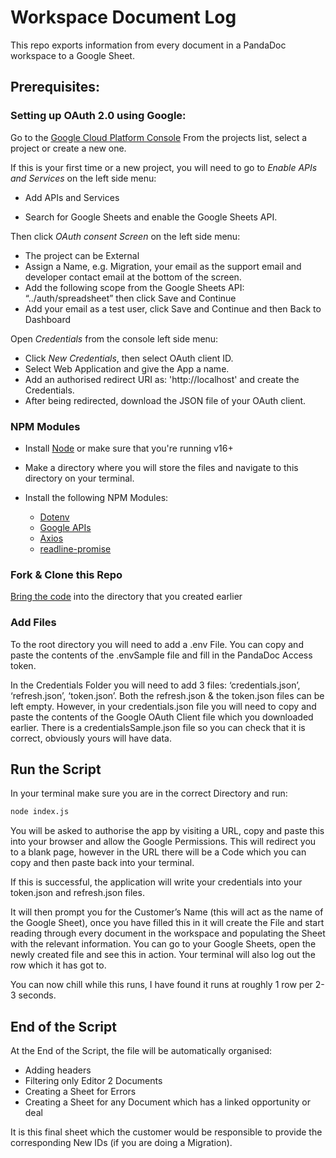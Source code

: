 # Workspace Document Log

This repo exports information from every document in a PandaDoc workspace to a Google Sheet.

## Prerequisites:

### Setting up OAuth 2.0 using Google:

Go to the [Google Cloud Platform Console](https://console.cloud.google.com/) From the projects list, select a project or create a new one.

If this is your first time or a new project, you will need to go to *Enable APIs and Services* on the left side menu:

- Add APIs and Services

- Search for Google Sheets and enable the Google Sheets API. 

Then click *OAuth consent Screen* on the left side menu:
- The project can be External 
- Assign a Name, e.g. Migration, your email as the support email and developer contact email at the bottom of the screen. 
- Add the following scope from the Google Sheets API: “../auth/spreadsheet” then click Save and Continue
- Add your email as a test user, click Save and Continue and then Back to Dashboard

Open *Credentials* from the console left side menu:

- Click *New Credentials*, then select OAuth client ID.
- Select Web Application and give the App a name.
- Add an authorised redirect URI as: 'http://localhost' and create the Credentials.
- After being redirected, download the JSON file of your OAuth client. 

### NPM Modules

- Install [Node](https://nodejs.org/en/) or make sure that you're running v16+
- Make a directory where you will store the files and navigate to this directory on your terminal. 
- Install the following NPM Modules:

  * [Dotenv](https://www.npmjs.com/package/dotenv)
  * [Google APIs](https://www.npmjs.com/package/googleapis)
  * [Axios](https://www.npmjs.com/package/axios)
  * [readline-promise](https://www.npmjs.com/package/readline-promise)

### Fork & Clone this Repo

[Bring the code](https://docs.github.com/en/get-started/quickstart/fork-a-repo) into the directory that you created earlier


### Add Files

To the root directory you will need to add a .env File. You can copy and paste the contents of the .envSample file and fill in the PandaDoc Access token.

In the Credentials Folder you will need to add 3 files: ‘credentials.json’, ‘refresh.json’, ‘token.json’. Both the refresh.json & the token.json files can be left empty. However, in your credentials.json file you will need to copy and paste the contents of the Google OAuth Client file which you downloaded earlier. There is a credentialsSample.json file so you can check that it is correct, obviously yours will have data. 

## Run the Script

In your terminal make sure you are in the correct Directory and run:
```bash
node index.js
```

You will be asked to authorise the app by visiting a URL, copy and paste this into your browser and allow the Google Permissions. This will redirect you to a blank page, however in the URL there will be a Code which you can copy and then paste back into your terminal. 

If this is successful, the application will write your credentials into your token.json and refresh.json files.

It will then prompt you for the Customer’s Name (this will act as the name of the Google Sheet), once you have filled this in it will create the File and start reading through every document in the workspace and populating the Sheet with the relevant information. You can go to your Google Sheets, open the newly created file and see this in action. Your terminal will also log out the row which it has got to. 

You can now chill while this runs, I have found it runs at roughly 1 row per 2-3 seconds. 

## End of the Script

At the End of the Script, the file will be automatically organised:
- Adding headers
- Filtering only Editor 2 Documents 
- Creating a Sheet for Errors
- Creating a Sheet for any Document which has a linked opportunity or deal

It is this final sheet which the customer would be responsible to provide the corresponding New IDs (if you are doing a Migration). 